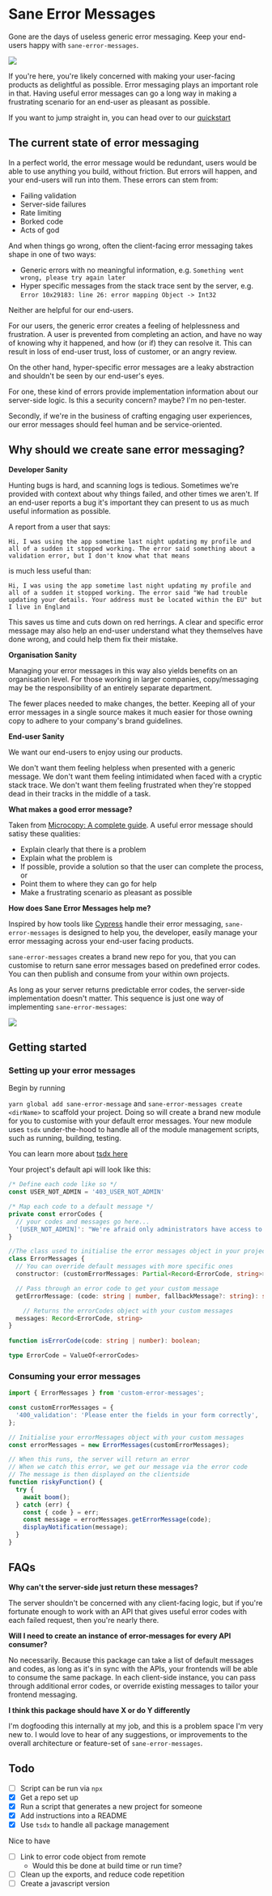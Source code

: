 # Sane Error Messages

Gone are the days of useless generic error messaging. Keep your end-users happy with `sane-error-messages`.

![](https://public-images-and-stuff.s3.amazonaws.com/ykhg3yuzq8931.png)

If you're here, you're likely concerned with making your user-facing products as delightful as possible. Error messaging plays an important role in that. Having useful error messages can go a long way in making a frustrating scenario for an end-user as pleasant as possible.

If you want to jump straight in, you can head over to our [quickstart](#getting-started)

## The current state of error messaging

In a perfect world, the error message would be redundant, users would be able to use anything you build, without friction. But errors will happen, and your end-users will run into them. These errors can stem from:

- Failing validation
- Server-side failures
- Rate limiting
- Borked code
- Acts of god

And when things go wrong, often the client-facing error messaging takes shape in one of two ways:

- Generic errors with no meaningful information, e.g. `Something went wrong, please try again later`
- Hyper specific messages from the stack trace sent by the server, e.g. `Error 10x29183: line 26: error mapping Object -> Int32`

Neither are helpful for our end-users.

For our users, the generic error creates a feeling of helplessness and frustration. A user is prevented from completing an action, and have no way of knowing why it happened, and how (or if) they can resolve it. This can result in loss of end-user trust, loss of customer, or an angry review.

On the other hand, hyper-specific error messages are a leaky abstraction and shouldn't be seen by our end-user's eyes. 

For one, these kind of errors provide implementation information about our server-side logic. Is this a security concern? maybe? I'm no pen-tester.

Secondly, if we're in the business of crafting engaging user experiences, our error messages should feel human and be service-oriented.

## Why should we create sane error messaging?

**Developer Sanity**

Hunting bugs is hard, and scanning logs is tedious. Sometimes we're provided with context about why things failed, and other times we aren't. If an end-user reports a bug it's important they can present to us as much useful information as possible.

A report from a user that says:

`Hi, I was using the app sometime last night updating my profile and all of a sudden it stopped working. The error said something about a validation error, but I don't know what that means`

is much less useful than:

`Hi, I was using the app sometime last night updating my profile and all of a sudden it stopped working. The error said "We had trouble updating your details. Your address must be located within the EU" but I live in England`

This saves us time and cuts down on red herrings. A clear and specific error message may also help an end-user understand what they themselves have done wrong, and could help them fix their mistake.

**Organisation Sanity**

Managing your error messages in this way also yields benefits on an organisation level. For those working in larger companies, copy/messaging may be the responsibility of an entirely separate department. 

The fewer places needed to make changes, the better. Keeping all of your error messages in a single source makes it much easier for those owning copy to adhere to your company's brand guidelines.

**End-user Sanity**

We want our end-users to enjoy using our products.

We don't want them feeling helpless when presented with a generic message. 
We don't want them feeling intimidated when faced with a cryptic stack trace. 
We don't want them feeling frustrated when they're stopped dead in their tracks in the middle of a task.

**What makes a good error message?**

Taken from [Microcopy: A complete guide](https://www.microcopybook.com/). A useful error message should satisy these qualities:

- Explain clearly that there is a problem
- Explain what the problem is
- If possible, provide a solution so that the user can complete the process, or
- Point them to where they can go for help
- Make a frustrating scenario as pleasant as possible

**How does Sane Error Messages help me?**

Inspired by how tools like [Cypress](https://github.com/cypress-io/cypress/blob/develop/packages/server/lib/errors.js) handle their error messaging, `sane-error-messages` is designed to help you, the developer, easily manage your error messaging across your end-user facing products.

`sane-error-messages` creates a brand new repo for you, that you can customise to return sane error messages based on predefined error codes. You can then publish and consume from your within own projects.

As long as your server returns predictable error codes, the server-side implementation doesn't matter. This sequence is just one way of implementing `sane-error-messages`:

![](https://public-images-and-stuff.s3.amazonaws.com/Screenshot+2021-03-15+at+21.41.28.png)

## Getting started

### Setting up your error messages

Begin by running

`yarn global add sane-error-message` and
`sane-error-messages create <dirName>` to scaffold your project. Doing so will create a brand new module for you to customise with your default error messages. Your new module uses `tsdx` under-the-hood to handle all of the module management scripts, such as running, building, testing. 

You can learn more about [tsdx here](https://tsdx.io/)

Your project's default api will look like this:

```typescript
/* Define each code like so */
const USER_NOT_ADMIN = '403_USER_NOT_ADMIN'

/* Map each code to a default message */
private const errorCodes {
  // your codes and messages go here...
  '[USER_NOT_ADMIN]': "We're afraid only administrators have access to "
}

//The class used to initialise the error messages object in your project
class ErrorMessages {
  // You can override default messages with more specific ones
  constructor: (customErrorMessages: Partial<Record<ErrorCode, string>>): ErrorMessages;

  // Pass through an error code to get your custom message
  getErrorMessage: (code: string | number, fallbackMessage?: string): string;

	// Returns the errorCodes object with your custom messages
  messages: Record<ErrorCode, string>
}
  
function isErrorCode(code: string | number): boolean;

type ErrorCode = ValueOf<errorCodes>

```

### Consuming your error messages

```typescript
import { ErrorMessages } from 'custom-error-messages';

const customErrorMessages = {
  '400_validation': 'Please enter the fields in your form correctly',
};

// Initialise your errorMessages object with your custom messages
const errorMessages = new ErrorMessages(customErrorMessages);

// When this runs, the server will return an error
// When we catch this error, we get our message via the error code
// The message is then displayed on the clientside
function riskyFunction() {
  try {
    await boom();
  } catch (err) {
    const { code } = err;
    const message = errorMessages.getErrorMessage(code);
    displayNotification(message);
  }
}

```


## FAQs

**Why can't the server-side just return these messages?**

The server shouldn't be concerned with any client-facing logic, but if you're fortunate enough to work with an API that gives useful error codes with each failed request, then you're nearly there.

**Will I need to create an instance of error-messages for every API consumer?**

No necessarily. Because this package can take a list of default messages and codes, as long as it's in sync with the APIs, your frontends will be able to consume the same package. In each client-side instance, you can pass through additional error codes, or override existing messages to tailor your frontend messaging.

**I think this package should have X or do Y differently**

I'm dogfooding this internally at my job, and this is a problem space I'm very new to. I would love to hear of any suggestions, or improvements to the overall architecture or feature-set of `sane-error-messages`.

## Todo

- [ ] Script can be run via `npx` 
- [x] Get a repo set up 
- [x] Run a script that generates a new project for someone
- [x] Add instructions into a README
- [x] Use `tsdx` to handle all package management

Nice to have

- [ ] Link to error code object from remote
  - Would this be done at build time or run time?
- [ ] Clean up the exports, and reduce code repetition
- [ ] Create a javascript version